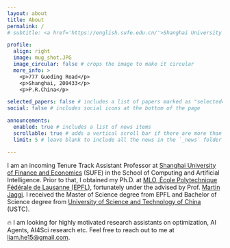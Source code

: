 ```yaml
---
layout: about
title: About
permalink: /
# subtitle: <a href='https://english.sufe.edu.cn/'>Shanghai University of Finance and Economics</a>.

profile:
  align: right
  image: mug_shot.JPG
  image_circular: false # crops the image to make it circular
  more_info: >
    <p>777 Guoding Road</p>
    <p>Shanghai, 200433</p>
    <p>P.R.China</p>

selected_papers: false # includes a list of papers marked as "selected={true}"
social: false # includes social icons at the bottom of the page

announcements:
  enabled: true # includes a list of news items
  scrollable: true # adds a vertical scroll bar if there are more than 3 news items
  limit: 5 # leave blank to include all the news in the `_news` folder

---
```



I am an incoming Tenure Track Assistant Professor at [Shanghai University of Finance and Economics](https://english.sufe.edu.cn/) (SUFE) in the School of Computing and Artificial Intelligence. Prior to that, I obtained my Ph.D. at [MLO, École Polytechnique Fédérale de Lausanne (EPFL)](https://www.epfl.ch/labs/mlo/), fortunately under the advised by Prof. [Martin Jaggi](https://scholar.google.com/citations?user=r1TJBr8AAAAJ&hl=en). I received the Master of Science degree from EPFL and Bachelor of Science degree from [University of Science and Technology of China](https://www.ustc.edu.cn/) (USTC).

:fire: I am looking for highly motivated research assistants on optimization, AI Agents, AI4Sci research etc. Feel free to reach out to me at liam.he15@gmail.com. 
